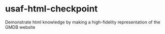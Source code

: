 # usaf-html-checkpoint
Demonstrate html knowledge by making a high-fidelity representation of the GMDB website
